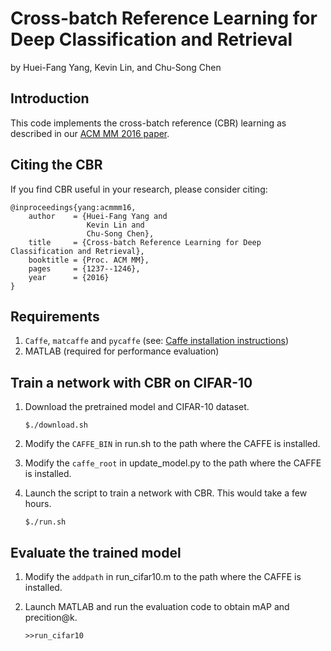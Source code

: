 # Cross-batch Reference Learning for Deep Classification and Retrieval
by Huei-Fang Yang, Kevin Lin, and Chu-Song Chen

## Introduction
This code implements the cross-batch reference (CBR) learning as described in our [ACM MM 2016 paper](http://www.iis.sinica.edu.tw/papers/song/19838-F.pdf).

## Citing the CBR
If you find CBR useful in your research, please consider citing:

    @inproceedings{yang:acmmm16,
        author    = {Huei-Fang Yang and
                     Kevin Lin and
                     Chu-Song Chen},
        title     = {Cross-batch Reference Learning for Deep Classification and Retrieval},
        booktitle = {Proc. ACM MM},
        pages     = {1237--1246},
        year      = {2016}
    }
    
## Requirements
1. `Caffe`, `matcaffe` and `pycaffe` (see: [Caffe installation instructions](http://caffe.berkeleyvision.org/installation.html))
2. MATLAB (required for performance evaluation)

## Train a network with CBR on CIFAR-10
1. Download the pretrained model and CIFAR-10 dataset.

       $./download.sh
       
2. Modify the `CAFFE_BIN` in run.sh to the path where the CAFFE is installed.
3. Modify the `caffe_root` in update_model.py to the path where the CAFFE is installed.
4. Launch the script to train a network with CBR. This would take a few hours.

       $./run.sh

## Evaluate the trained model
1. Modify the `addpath` in run_cifar10.m to the path where the CAFFE is installed.
2. Launch MATLAB and run the evaluation code to obtain mAP and precition@k.

       >>run_cifar10
